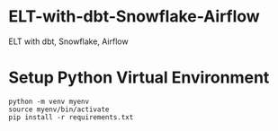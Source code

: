 # ELT-with-dbt-Snowflake-Airflow
ELT with dbt, Snowflake, Airflow

# Setup Python Virtual Environment

    python -m venv myenv
    source myenv/bin/activate
    pip install -r requirements.txt
